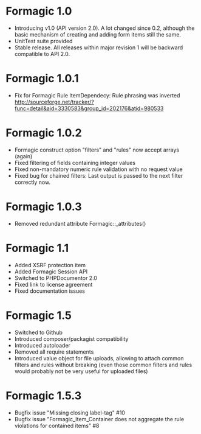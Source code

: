 Formagic 1.0
============
* Introducing v1.0 (API version 2.0). A lot changed since 0.2, although the 
  basic mechanism of creating and adding form items still the same.
* UnitTest suite provided
* Stable release. All releases within major revision 1 will be backward 
  compatible to API 2.0.

Formagic 1.0.1
==============
* Fix for Formagic Rule ItemDependecy: Rule phrasing was inverted
  http://sourceforge.net/tracker/?func=detail&aid=3330583&group_id=202176&atid=980533

Formagic 1.0.2
==============
* Formagic construct option "filters" and "rules" now accept arrays (again)
* Fixed filtering of fields containing integer values
* Fixed non-mandatory numeric rule validation with no request value
* Fixed bug for chained filters: Last output is passed to the next filter 
  correctly now.

Formagic 1.0.3
==============
* Removed redundant attribute Formagic::_attributes()

Formagic 1.1
============
* Added XSRF protection item
* Added Formagic Session API
* Switched to PHPDocumentor 2.0
* Fixed link to license agreement
* Fixed documentation issues

Formagic 1.5
============
* Switched to Github
* Introduced composer/packagist compatibility
* Introduced autoloader
* Removed all require statements
* Introduced value object for file uploads, allowing to attach common filters and rules without breaking (even those
  common filters and rules would probably not be very useful for uploaded files)

Formagic 1.5.3
==============
* Bugfix issue "Missing closing label-tag" #10
* Bugfix issue "Formagic_Item_Container does not aggregate the rule violations for contained items" #8
